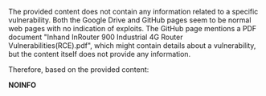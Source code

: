 The provided content does not contain any information related to a specific vulnerability. Both the Google Drive and GitHub pages seem to be normal web pages with no indication of exploits. The GitHub page mentions a PDF document "Inhand InRouter 900 Industrial 4G Router Vulnerabilities(RCE).pdf", which might contain details about a vulnerability, but the content itself does not provide any information.

Therefore, based on the provided content:

**NOINFO**
